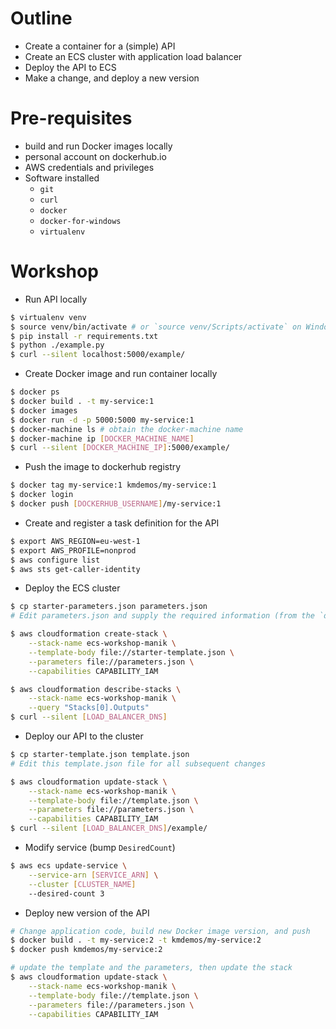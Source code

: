 Outline
===

- Create a container for a (simple) API
- Create an ECS cluster with application load balancer
- Deploy the API to ECS
- Make a change, and deploy a new version

Pre-requisites
===

- build and run Docker images locally
- personal account on dockerhub.io
- AWS credentials and privileges
- Software installed
    - `git`
    - `curl`
    - `docker`
    - `docker-for-windows`
    - `virtualenv`

Workshop
===

- Run API locally

```bash
$ virtualenv venv
$ source venv/bin/activate # or `source venv/Scripts/activate` on Windows
$ pip install -r requirements.txt
$ python ./example.py
$ curl --silent localhost:5000/example/

```

- Create Docker image and run container locally

```bash
$ docker ps
$ docker build . -t my-service:1
$ docker images
$ docker run -d -p 5000:5000 my-service:1
$ docker-machine ls # obtain the docker-machine name
$ docker-machine ip [DOCKER_MACHINE_NAME]
$ curl --silent [DOCKER_MACHINE_IP]:5000/example/

```

- Push the image to dockerhub registry

```bash
$ docker tag my-service:1 kmdemos/my-service:1
$ docker login
$ docker push [DOCKERHUB_USERNAME]/my-service:1

```

- Create and register a task definition for the API

```bash
$ export AWS_REGION=eu-west-1
$ export AWS_PROFILE=nonprod
$ aws configure list
$ aws sts get-caller-identity

```

- Deploy the ECS cluster

```bash
$ cp starter-parameters.json parameters.json
# Edit parameters.json and supply the required information (from the `dev` environment)

$ aws cloudformation create-stack \
    --stack-name ecs-workshop-manik \
    --template-body file://starter-template.json \
    --parameters file://parameters.json \
    --capabilities CAPABILITY_IAM

$ aws cloudformation describe-stacks \
    --stack-name ecs-workshop-manik \
    --query "Stacks[0].Outputs"
$ curl --silent [LOAD_BALANCER_DNS]

```

- Deploy our API to the cluster

```bash
$ cp starter-template.json template.json 
# Edit this template.json file for all subsequent changes

$ aws cloudformation update-stack \
    --stack-name ecs-workshop-manik \
    --template-body file://template.json \
    --parameters file://parameters.json \
    --capabilities CAPABILITY_IAM
$ curl --silent [LOAD_BALANCER_DNS]/example/    

```

- Modify service (bump `DesiredCount`)

```bash
$ aws ecs update-service \
    --service-arn [SERVICE_ARN] \
    --cluster [CLUSTER_NAME]
    --desired-count 3

```

- Deploy new version of the API

```bash
# Change application code, build new Docker image version, and push
$ docker build . -t my-service:2 -t kmdemos/my-service:2
$ docker push kmdemos/my-service:2 

# update the template and the parameters, then update the stack
$ aws cloudformation update-stack \
    --stack-name ecs-workshop-manik \
    --template-body file://template.json \
    --parameters file://parameters.json \
    --capabilities CAPABILITY_IAM  

```